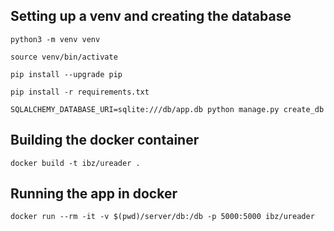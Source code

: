 ## Setting up a venv and creating the database

`python3 -m venv venv`

`source venv/bin/activate`

`pip install --upgrade pip`

`pip install -r requirements.txt`

`SQLALCHEMY_DATABASE_URI=sqlite:///db/app.db python manage.py create_db`

## Building the docker container

`docker build -t ibz/ureader .`

## Running the app in docker

`docker run --rm -it -v $(pwd)/server/db:/db -p 5000:5000 ibz/ureader`
